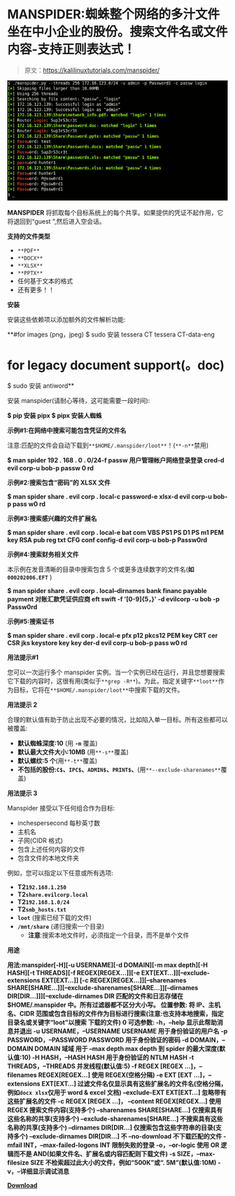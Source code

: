 # MANSPIDER:蜘蛛整个网络的多汁文件坐在中小企业的股份。搜索文件名或文件内容-支持正则表达式！

> 原文：<https://kalilinuxtutorials.com/manspider/>

[![MANSPIDER : Spider Entire Networks For Juicy Files Sitting On SMB Shares. Search Filenames Or File Content – Regex Supported!](img/da14a1c96448bbe847ea3f9888b68796.png "MANSPIDER : Spider Entire Networks For Juicy Files Sitting On SMB Shares. Search Filenames Or File Content – Regex Supported!")](https://1.bp.blogspot.com/-bdbtR7Hf6SE/YPa19r5th2I/AAAAAAAAKJE/UWuh5YSVBec94Hq7zJ8iIbvbLXRSQlawgCLcBGAsYHQ/s700/1%2B%25281%2529.png)

**MANSPIDER** 将抓取每个目标系统上的每个共享。如果提供的凭证不起作用，它将退回到“guest ”,然后进入空会话。

**支持的文件类型**

*   `**PDF**`
*   `**DOCX**`
*   `**XLSX**`
*   `**PPTX**`
*   任何基于文本的格式
*   还有更多！！

**安装**

安装这些依赖项以添加额外的文件解析功能:

**#for images (png，jpeg)
$ sudo 安装 tessera CT tessera CT-data-eng
# for legacy document support(。doc)
$ sudo 安装 antiword**

安装 manspider(请耐心等待，这可能需要一段时间):

**$ pip 安装 pipx
$ pipx 安装人蜘蛛**

**示例#1:在网络中搜索可能包含凭证的文件名**

注意:匹配的文件会自动下载到`**$HOME/.manspider/loot**`！(`**-n**`禁用)

**$ man spider 192 . 168 . 0 . 0/24-f passw 用户管理帐户网络登录登录 cred-d evil corp-u bob-p passw 0 rd**

**示例#2:搜索包含“密码”的 XLSX 文件**

**$ man spider share . evil corp . local-c password-e xlsx-d evil corp-u bob-p pass w0 rd**

**示例#3:搜索感兴趣的文件扩展名**

**$ man spider share . evil corp . local-e bat com VBS PS1 PS D1 PS m1 PEM key RSA pub reg txt CFG conf config-d evil corp-u bob-p Passw0rd**

**示例#4:搜索财务相关文件**

本示例在发音清晰的目录中搜索包含 5 个或更多连续数字的文件名(**如`000202006.EFT`** )

**$ man spider share . evil corp . local–dirnames bank financ payable payment 对账汇款凭证供应商 eft swift -f '[0-9]{5，}' -d evilcorp -u bob -p Passw0rd**

**示例#5:搜索证书**

**$ man spider share . evil corp . local-e pfx p12 pkcs12 PEM key CRT cer CSR jks keystore key key der-d evil corp-u bob-p pass w0 rd**

**用法提示#1**

您可以一次运行多个 manspider 实例。当一个实例已经在运行，并且您想要搜索它下载的内容时，这很有用(类似于`**grep -R**`)。为此，指定关键字`**loot**`作为目标，它将在`**$HOME/.manspider/loot**`中搜索下载的文件。

**用法提示 2**

合理的默认值有助于防止出现不必要的情况，比如陷入单一目标。所有这些都可以被覆盖:

*   **默认蜘蛛深度:10** (用 **`-m`** 覆盖)
*   **默认最大文件大小:10MB** (用`**-s**`覆盖)
*   **默认螺纹:5 个**(用`**-t**`覆盖)
*   **不包括的股份:`C$`、`IPC$`、`ADMIN$`、`PRINT$`、**(用`**--exclude-sharenames**`覆盖)

**用法提示 3**

Manspider 接受以下任何组合作为目标:

*   inchespersecond 每秒英寸数
*   主机名
*   子网(CIDR 格式)
*   包含上述任何内容的文件
*   包含文件的本地文件夹

例如，您可以指定以下任意或所有选项:

*   **T2`192.168.1.250`**
*   **T2`share.evilcorp.local`**
*   **T2`192.168.1.0/24`**
*   **T2`smb_hosts.txt`**
*   **`loot`** (搜索已经下载的文件)
*   **`/mnt/share`** (递归搜索一个目录)
    *   **注意**:搜索本地文件时，必须指定一个目录，而不是单个文件

**用途**

**用法:manspider[-H][-u USERNAME][-d DOMAIN][-m max depth][-H HASH][-t THREADS][-f REGEX[REGEX…]][-e EXT[EXT…]][–exclude-extensions EXT[EXT…]]
[-c REGEX[REGEX…]][–sharenames SHARE[SHARE…]][–exclude-sharenames[SHARE…]][–dirnames DIR[DIR…]]][–exclude-dirnames DIR 匹配的文件和日志存储在$HOME/.manspider 中。所有过滤器都不区分大小写。
位置参数:
将 IP、主机名、CIDR 范围或包含目标的文件作为目标进行搜索(注意:也支持本地搜索，指定目录名或关键字“loot”以搜索
下载的文件)
0 可选参数:
-h，–help 显示此帮助消息并退出
-u USERNAME，–USERNAME USERNAME
用于身份验证的用户名
-p PASSWORD，–PASSWORD PASSWORD
用于身份验证的密码
-d DOMAIN，–DOMAIN DOMAIN 域域
用于 –max depth max depth
到 spider 的最大深度(默认值:10)
-H HASH，–HASH HASH 用于身份验证的 NTLM HASH
-t THREADS，–THREADS
并发线程(默认值:5)
-f REGEX [REGEX …]，–filenames REGEX[REGEX…]
使用 REGEX(空格分隔)
-e EXT [EXT …]，–extensions EXT[EXT…]
过滤文件名仅显示具有这些扩展名的文件名(空格分隔， 例如`docx xlsx`仅用于 word & excel 文档)
–exclude-EXT EXT[EXT…]
忽略带有这些扩展名的文件
-c REGEX [REGEX …]， –content REGEX[REGEX…]
使用 REGEX 搜索文件内容(支持多个)
–sharenames SHARE[SHARE…]
仅搜索具有这些名称的共享(支持多个)
–exclude-sharenames[SHARE…]
不搜索具有这些名称的共享(支持多个)
–dirnames DIR[DIR…]
仅搜索包含这些字符串的目录(支持多个)
–exclude-dirnames DIR[DIR…]
不 –no-download 不下载匹配的文件
-mfail INT，–max-failed-logons INT
限制失败的登录
-o，–or-logic 使用 OR 逻辑而不是 AND(如果文件名、扩展名或内容匹配则下载文件)
-s SIZE，–max-filesize SIZE
不检索超过此大小的文件，例如“500K”或“. 5M”(默认值:10M)
-v，–详细显示调试消息**

[**Download**](https://github.com/blacklanternsecurity/MANSPIDER)